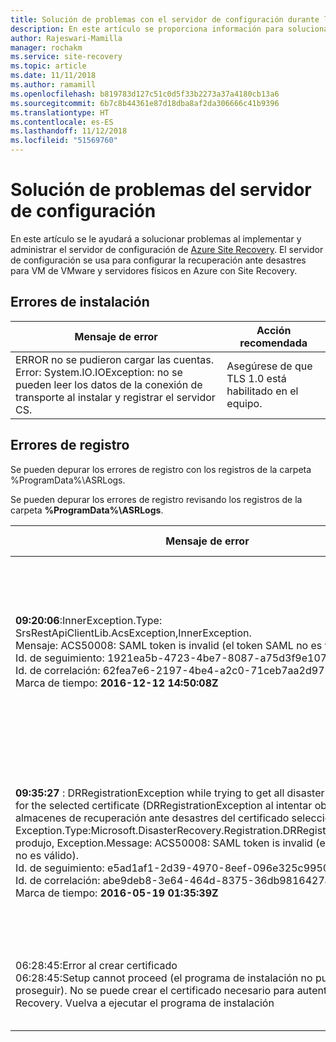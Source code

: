 ```yaml
---
title: Solución de problemas con el servidor de configuración durante la recuperación ante desastres de máquinas virtuales de VMware y servidores físicos en Azure con Azure Site Recovery | Microsoft Docs
description: En este artículo se proporciona información para solucionar problemas de la implementación del servidor de configuración para la recuperación ante desastres de máquinas virtuales de VMware y servidores físicos en Azure con Azure Site Recovery.
author: Rajeswari-Mamilla
manager: rochakm
ms.service: site-recovery
ms.topic: article
ms.date: 11/11/2018
ms.author: ramamill
ms.openlocfilehash: b819783d127c51c0d5f33b2273a37a4180cb13a6
ms.sourcegitcommit: 6b7c8b44361e87d18dba8af2da306666c41b9396
ms.translationtype: HT
ms.contentlocale: es-ES
ms.lasthandoff: 11/12/2018
ms.locfileid: "51569760"
---
```

# <a name="troubleshoot-configuration-server-issues"></a>Solución de problemas del servidor de configuración

En este artículo se le ayudará a solucionar problemas al implementar y administrar el servidor de configuración de [Azure Site Recovery](site-recovery-overview.md). El servidor de configuración se usa para configurar la recuperación ante desastres para VM de VMware y servidores físicos en Azure con Site Recovery. 

## <a name="installation-failures"></a>Errores de instalación

| **Mensaje de error** | **Acción recomendada** |
|--------------------------|------------------------|
|ERROR   no se pudieron cargar las cuentas. Error: System.IO.IOException: no se pueden leer los datos de la conexión de transporte al instalar y registrar el servidor CS.| Asegúrese de que TLS 1.0 está habilitado en el equipo. |

## <a name="registration-failures"></a>Errores de registro

Se pueden depurar los errores de registro con los registros de la carpeta %ProgramData%\ASRLogs.

Se pueden depurar los errores de registro revisando los registros de la carpeta **%ProgramData%\ASRLogs**.

| **Mensaje de error** | **Acción recomendada** |
|--------------------------|------------------------|
|**09:20:06**:InnerException.Type: SrsRestApiClientLib.AcsException,InnerException.<br>Mensaje: ACS50008: SAML token is invalid (el token SAML no es válido).<br>Id. de seguimiento: 1921ea5b-4723-4be7-8087-a75d3f9e1072<br>Id. de correlación: 62fea7e6-2197-4be4-a2c0-71ceb7aa2d97><br>Marca de tiempo: **2016-12-12 14:50:08Z<br>** | Asegúrese de que la hora de su reloj del sistema no sea más de 15 minutos anterior o posterior a la hora local. Vuelva a ejecutar el instalador para completar el registro.|
|**09:35:27** : DRRegistrationException while trying to get all disaster recovery vault for the selected certificate (DRRegistrationException al intentar obtener todos los almacenes de recuperación ante desastres del certificado seleccionado): : Exception.Type:Microsoft.DisasterRecovery.Registration.DRRegistrationException produjo, Exception.Message: ACS50008: SAML token is invalid (el token SAML no es válido).<br>Id. de seguimiento: e5ad1af1-2d39-4970-8eef-096e325c9950<br>Id. de correlación: abe9deb8-3e64-464d-8375-36db9816427a<br>Marca de tiempo: **2016-05-19 01:35:39Z**<br> | Asegúrese de que la hora de su reloj del sistema no sea más de 15 minutos anterior o posterior a la hora local. Vuelva a ejecutar el instalador para completar el registro.|
|06:28:45:Error al crear certificado<br>06:28:45:Setup cannot proceed (el programa de instalación no puede proseguir). No se puede crear el certificado necesario para autenticarse en Site Recovery. Vuelva a ejecutar el programa de instalación | Asegúrese de que ejecuta el programa de instalación como un administrador local. |
